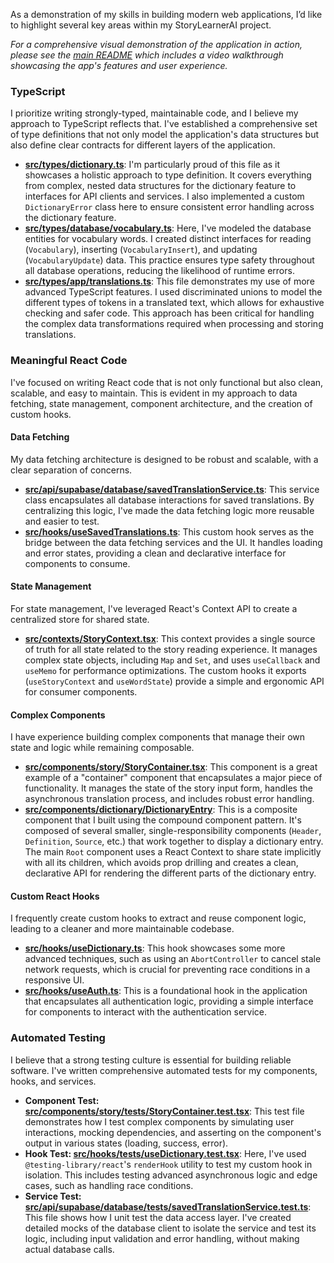 As a demonstration of my skills in building modern web applications, I’d like to highlight several key areas within my StoryLearnerAI project.

_For a comprehensive visual demonstration of the application in action, please see the [main README](https://github.com/MaxwellGarceau/storylearnerai/blob/main/README.md) which includes a video walkthrough showcasing the app's features and user experience._

### TypeScript

I prioritize writing strongly-typed, maintainable code, and I believe my approach to TypeScript reflects that. I've established a comprehensive set of type definitions that not only model the application's data structures but also define clear contracts for different layers of the application.

*   **[src/types/dictionary.ts](https://github.com/MaxwellGarceau/storylearnerai/blob/main/src/types/dictionary.ts)**: I'm particularly proud of this file as it showcases a holistic approach to type definition. It covers everything from complex, nested data structures for the dictionary feature to interfaces for API clients and services. I also implemented a custom `DictionaryError` class here to ensure consistent error handling across the dictionary feature.
*   **[src/types/database/vocabulary.ts](https://github.com/MaxwellGarceau/storylearnerai/blob/main/src/types/database/vocabulary.ts)**: Here, I've modeled the database entities for vocabulary words. I created distinct interfaces for reading (`Vocabulary`), inserting (`VocabularyInsert`), and updating (`VocabularyUpdate`) data. This practice ensures type safety throughout all database operations, reducing the likelihood of runtime errors.
*   **[src/types/app/translations.ts](https://github.com/MaxwellGarceau/storylearnerai/blob/main/src/types/app/translations.ts)**: This file demonstrates my use of more advanced TypeScript features. I used discriminated unions to model the different types of tokens in a translated text, which allows for exhaustive checking and safer code. This approach has been critical for handling the complex data transformations required when processing and storing translations.

### Meaningful React Code

I've focused on writing React code that is not only functional but also clean, scalable, and easy to maintain. This is evident in my approach to data fetching, state management, component architecture, and the creation of custom hooks.

#### Data Fetching

My data fetching architecture is designed to be robust and scalable, with a clear separation of concerns.

*   **[src/api/supabase/database/savedTranslationService.ts](https://github.com/MaxwellGarceau/storylearnerai/blob/main/src/api/supabase/database/savedTranslationService.ts)**: This service class encapsulates all database interactions for saved translations. By centralizing this logic, I've made the data fetching logic more reusable and easier to test.
*   **[src/hooks/useSavedTranslations.ts](https://github.com/MaxwellGarceau/storylearnerai/blob/main/src/hooks/useSavedTranslations.ts)**: This custom hook serves as the bridge between the data fetching services and the UI. It handles loading and error states, providing a clean and declarative interface for components to consume.

#### State Management

For state management, I've leveraged React's Context API to create a centralized store for shared state.

*   **[src/contexts/StoryContext.tsx](https://github.com/MaxwellGarceau/storylearnerai/blob/main/src/contexts/StoryContext.tsx)**: This context provides a single source of truth for all state related to the story reading experience. It manages complex state objects, including `Map` and `Set`, and uses `useCallback` and `useMemo` for performance optimizations. The custom hooks it exports (`useStoryContext` and `useWordState`) provide a simple and ergonomic API for consumer components.

#### Complex Components

I have experience building complex components that manage their own state and logic while remaining composable.

*   **[src/components/story/StoryContainer.tsx](https://github.com/MaxwellGarceau/storylearnerai/blob/main/src/components/story/StoryContainer.tsx)**: This component is a great example of a "container" component that encapsulates a major piece of functionality. It manages the state of the story input form, handles the asynchronous translation process, and includes robust error handling.
*   **[src/components/dictionary/DictionaryEntry](https://github.com/MaxwellGarceau/storylearnerai/blob/main/src/components/dictionary/DictionaryEntry)**: This is a composite component that I built using the compound component pattern. It's composed of several smaller, single-responsibility components (`Header`, `Definition`, `Source`, etc.) that work together to display a dictionary entry. The main `Root` component uses a React Context to share state implicitly with all its children, which avoids prop drilling and creates a clean, declarative API for rendering the different parts of the dictionary entry.

#### Custom React Hooks

I frequently create custom hooks to extract and reuse component logic, leading to a cleaner and more maintainable codebase.

*   **[src/hooks/useDictionary.ts](https://github.com/MaxwellGarceau/storylearnerai/blob/main/src/hooks/useDictionary.ts)**: This hook showcases some more advanced techniques, such as using an `AbortController` to cancel stale network requests, which is crucial for preventing race conditions in a responsive UI.
*   **[src/hooks/useAuth.ts](https://github.com/MaxwellGarceau/storylearnerai/blob/main/src/hooks/useAuth.ts)**: This is a foundational hook in the application that encapsulates all authentication logic, providing a simple interface for components to interact with the authentication service.

### Automated Testing

I believe that a strong testing culture is essential for building reliable software. I've written comprehensive automated tests for my components, hooks, and services.

*   **Component Test: [src/components/story/__tests__/StoryContainer.test.tsx](https://github.com/MaxwellGarceau/storylearnerai/blob/main/src/components/story/__tests__/StoryContainer.test.tsx)**: This test file demonstrates how I test complex components by simulating user interactions, mocking dependencies, and asserting on the component's output in various states (loading, success, error).
*   **Hook Test: [src/hooks/__tests__/useDictionary.test.tsx](https://github.com/MaxwellGarceau/storylearnerai/blob/main/src/hooks/__tests__/useDictionary.test.tsx)**: Here, I've used `@testing-library/react`'s `renderHook` utility to test my custom hook in isolation. This includes testing advanced asynchronous logic and edge cases, such as handling race conditions.
*   **Service Test: [src/api/supabase/database/__tests__/savedTranslationService.test.ts](https://github.com/MaxwellGarceau/storylearnerai/blob/main/src/api/supabase/database/__tests__/savedTranslationService.test.ts)**: This file shows how I unit test the data access layer. I've created detailed mocks of the database client to isolate the service and test its logic, including input validation and error handling, without making actual database calls.
